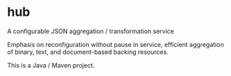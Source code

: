 hub
===

A configurable JSON aggregation / transformation service

Emphasis on reconfiguration without pause in service, efficient aggregation of binary, text, and document-based backing resources.

This is a Java / Maven project.

